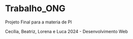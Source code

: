 # Trabalho_ONG
Projeto Final para a materia de PI

Cecília, Beatriz, Lorena e Luca
2024 - Desenvolvimento Web